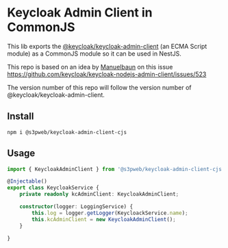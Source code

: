 # Keycloak Admin Client in CommonJS

This lib exports the [@keycloak/keycloak-admin-client](https://www.npmjs.com/package/@keycloak/keycloak-admin-client) 
(an ECMA Script module) as a CommonJS module so it can be used in NestJS.

This repo is based on an idea by [Manuelbaun](https://github.com/Manuelbaun) on this issue https://github.com/keycloak/keycloak-nodejs-admin-client/issues/523

The version number of this repo will follow the version number of @keycloak/keycloak-admin-client.

## Install

```shell
npm i @s3pweb/keycloak-admin-client-cjs
```

## Usage

```ts
import { KeycloakAdminClient } from '@s3pweb/keycloak-admin-client-cjs';

@Injectable()
export class KeycloakService {
    private readonly kcAdminClient: KeycloakAdminClient;

    constructor(logger: LoggingService) {
        this.log = logger.getLogger(KeycloackService.name);
        this.kcAdminClient = new KeycloakAdminClient();
    }

}
```
